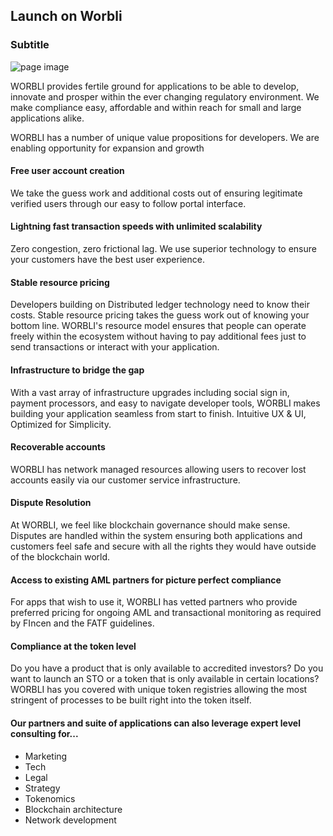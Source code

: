 ## Launch on Worbli
### Subtitle

![page image](../images/launchOnWorbli.jpg)

WORBLI provides fertile ground for applications to be able to develop, innovate and prosper within the ever changing regulatory environment. We make compliance easy, affordable and within reach for small and large applications alike.

WORBLI has a number of unique value propositions for developers. We are enabling opportunity for expansion and growth

#### Free user account creation

We take the guess work and additional costs out of ensuring legitimate verified users through our easy to follow portal interface.

#### Lightning fast transaction speeds with unlimited scalability

Zero congestion, zero frictional lag. We use superior technology to ensure your customers have the best user experience.

#### Stable resource pricing

Developers building on Distributed ledger technology need to know their costs. Stable resource pricing takes the guess work out of knowing your bottom line. WORBLI's resource model ensures that people can operate freely within the ecosystem without having to pay additional fees just to send transactions or interact with your application.

#### Infrastructure to bridge the gap

With a vast array of infrastructure upgrades including social sign in, payment processors, and easy to navigate developer tools, WORBLI makes building your application seamless from start to finish. Intuitive UX & UI, Optimized for Simplicity.

#### Recoverable accounts

WORBLI has network managed resources allowing users to recover lost accounts easily via our customer service infrastructure.

#### Dispute Resolution

At WORBLI, we feel like blockchain governance should make sense. Disputes are handled within the system ensuring both applications and customers feel safe and secure with all the rights they would have outside of the blockchain world.

#### Access to existing AML partners for picture perfect compliance

For apps that wish to use it, WORBLI has vetted partners who provide preferred pricing for ongoing AML and transactional monitoring as required by FIncen and the FATF guidelines.

#### Compliance at the token level

Do you have a product that is only available to accredited investors? Do you want to launch an STO or a token that is only available in certain locations? WORBLI has you covered with unique token registries allowing the most stringent of processes to be built right into the token itself.

#### Our partners and suite of applications can also leverage expert level consulting for...

-   Marketing
-   Tech
-   Legal
-   Strategy
-   Tokenomics
-   Blockchain architecture
-   Network development